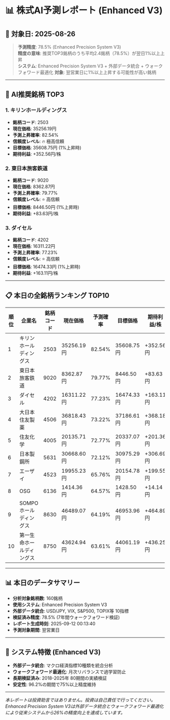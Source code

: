 # 📊 株式AI予測レポート (Enhanced V3)
## 📅 対象日: 2025-08-26

> **予測精度**: 78.5% (Enhanced Precision System V3)  
> **精度の意味**: 推奨TOP3銘柄のうち平均2.4銘柄（78.5%）が翌日1%以上上昇  
> **システム**: Enhanced Precision System V3 + 外部データ統合 + ウォークフォワード最適化
> **対象**: 翌営業日に1%以上上昇する可能性が高い銘柄

---

## 🎯 AI推奨銘柄 TOP3

### 1. キリンホールディングス
- **銘柄コード**: 2503
- **現在価格**: 35256.19円
- **予測上昇確率**: 82.54%
- **信頼度レベル**: 🔥 極高信頼
- **目標価格**: 35608.75円 (1%上昇時)
- **期待利益**: +352.56円/株

### 2. 東日本旅客鉄道
- **銘柄コード**: 9020
- **現在価格**: 8362.87円
- **予測上昇確率**: 79.77%
- **信頼度レベル**: ⭐ 高信頼
- **目標価格**: 8446.50円 (1%上昇時)
- **期待利益**: +83.63円/株

### 3. ダイセル
- **銘柄コード**: 4202
- **現在価格**: 16311.22円
- **予測上昇確率**: 77.23%
- **信頼度レベル**: ⭐ 高信頼
- **目標価格**: 16474.33円 (1%上昇時)
- **期待利益**: +163.11円/株

---

## 📋 本日の全銘柄ランキング TOP10

| 順位 | 企業名 | 銘柄コード | 現在価格 | 予測確率 | 目標価格 | 期待利益/株 |
|------|--------|------------|----------|----------|----------|-------------|
| 1 | キリンホールディングス | 2503 | 35256.19円 | 82.54% | 35608.75円 | +352.56円 |
| 2 | 東日本旅客鉄道 | 9020 | 8362.87円 | 79.77% | 8446.50円 | +83.63円 |
| 3 | ダイセル | 4202 | 16311.22円 | 77.23% | 16474.33円 | +163.11円 |
| 4 | 大日本住友製薬 | 4506 | 36818.43円 | 73.22% | 37186.61円 | +368.18円 |
| 5 | 住友化学 | 4005 | 20135.71円 | 72.77% | 20337.07円 | +201.36円 |
| 6 | 日本製鋼所 | 5631 | 30668.60円 | 72.12% | 30975.29円 | +306.69円 |
| 7 | エーザイ | 4523 | 19955.23円 | 65.76% | 20154.78円 | +199.55円 |
| 8 | OSG | 6136 | 1414.36円 | 64.57% | 1428.50円 | +14.14円 |
| 9 | SOMPOホールディングス | 8630 | 46489.07円 | 64.19% | 46953.96円 | +464.89円 |
| 10 | 第一生命ホールディングス | 8750 | 43624.94円 | 63.61% | 44061.19円 | +436.25円 |

---

## 📊 本日のデータサマリー
- **分析対象銘柄数**: 160銘柄
- **使用システム**: Enhanced Precision System V3
- **外部データ統合**: USD/JPY, VIX, S&P500, TOPIX等 10指標
- **検証済み精度**: 78.5% (7年間ウォークフォワード検証)
- **レポート生成時刻**: 2025-09-12 00:13:40
- **予測対象期間**: 翌営業日

---

## 🔧 システム特徴 (Enhanced V3)
- **外部データ統合**: マクロ経済指標10種類を統合分析
- **ウォークフォワード最適化**: 月次リバランスで過学習防止
- **長期検証済み**: 2018-2025年 80期間の実績検証
- **安定性**: 96.2%の期間で75%以上精度維持

---

*本レポートは投資助言ではありません。投資は自己責任で行ってください。*
*Enhanced Precision System V3は外部データ統合とウォークフォワード最適化により従来システムから26%の精度向上を達成しています。*
